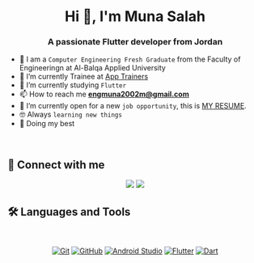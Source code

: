 <h1 align="center">Hi 👋, I'm Muna Salah</h1>
<h3 align="center">A passionate Flutter developer from Jordan </h3>


- :school: I am a `Computer Engineering Fresh Graduate` from the Faculty of Engineeringn at Al-Balqa Applied University
- 🔭 I’m currently  Trainee at [App Trainers](https://www.linkedin.com/company/apptrainers/)
- 🌱 I’m currently studying `Flutter` 
- 📫 How to reach me **engmuna2002m@gmail.com**
- :thinking: I’m currently open for a new `job opportunity`, this is [MY RESUME](https://drive.google.com/file/d/1dh_qWIEUuSObmTFZdwPyNjpbA4QQz9hd/view?usp=sharing).
- :nerd_face: Always `learning new things`
- 🐼 Doing my best 

<br>

## 📩 Connect with me
<p align="center">
    <a href="mailto:engmuna2002m@gmail.com" title="Gmail"><img src="https://img.shields.io/badge/gmail-%23F05033.svg?style=for-the-badge&logo=gmail&logoColor=white"/></a>  
    <a href="https://www.linkedin.com/in/muna-salah" title="LinkedIn"><img src="https://img.shields.io/badge/linkedin-%230077B5.svg?style=for-the-badge&logo=linkedin&logoColor=white"/></a>  
</p>

## 🛠 Languages and Tools
<br>
<p align="center">
<a href="https://git-scm.com/" title="Git"><img src="https://img.shields.io/badge/git-%23F05033.svg?style=for-the-badge&logo=git&logoColor=white" alt="Git"></a>
<a href="https://github.com/" title="GitHub"><img src="https://img.shields.io/badge/github-%23121011.svg?style=for-the-badge&logo=github&logoColor=white" alt="GitHub"></a>
<a href="https://developer.android.com/studio/" title="Android Studio"><img src="https://img.shields.io/badge/Android%20Studio-0078d7.svg?style=for-the-badge&logo=visual-studio-code&logoColor=white" alt="Android Studio"></a>
<a href="https://flutter.dev" title="Flutter"><img src="https://img.shields.io/badge/flutter-%231572B6.svg?style=for-the-badge&logo=flutter&logoColor=white" alt="Flutter"></a>
<a href="https://dart.dev" title="Dart"><img src="https://img.shields.io/badge/dart-%231572B6.svg?style=for-the-badge&logo=dart&logoColor=white" alt="Dart"></a>
</p>

